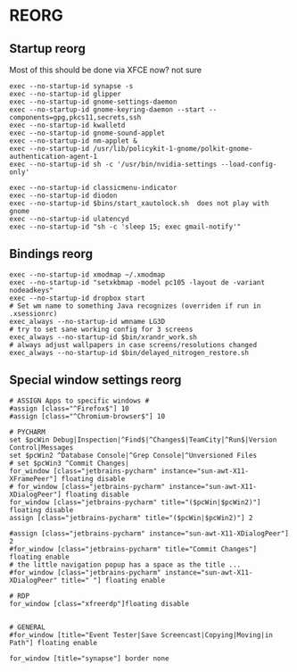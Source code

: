# REORG

## Startup reorg

Most of this should be done via XFCE now? not sure

    exec --no-startup-id synapse -s
    exec --no-startup-id glipper
    exec --no-startup-id gnome-settings-daemon
    exec --no-startup-id gnome-keyring-daemon --start --components=gpg,pkcs11,secrets,ssh
    exec --no-startup-id kwalletd
    exec --no-startup-id gnome-sound-applet
    exec --no-startup-id nm-applet &
    exec --no-startup-id /usr/lib/policykit-1-gnome/polkit-gnome-authentication-agent-1
    exec --no-startup-id sh -c '/usr/bin/nvidia-settings --load-config-only'

    exec --no-startup-id classicmenu-indicator
    exec --no-startup-id diodon
    exec --no-startup-id $bins/start_xautolock.sh  does not play with gnome
    exec --no-startup-id ulatencyd
    exec --no-startup-id "sh -c 'sleep 15; exec gmail-notify'"

## Bindings reorg

    exec --no-startup-id xmodmap ~/.xmodmap
    exec --no-startup-id "setxkbmap -model pc105 -layout de -variant nodeadkeys"
    exec --no-startup-id dropbox start
    # Set wm name to something Java recognizes (overriden if run in .xsessionrc)
    exec_always --no-startup-id wmname LG3D
    # try to set sane working config for 3 screens
    exec_always --no-startup-id $bin/xrandr_work.sh
    # always adjust wallpapers in case screens/resolutions changed
    exec_always --no-startup-id $bin/delayed_nitrogen_restore.sh

## Special window settings reorg

    # ASSIGN Apps to specific windows #
    #assign [class="^Firefox$"] 10
    #assign [class="^Chromium-browser$"] 10
    
    # PYCHARM
    set $pcWin Debug|Inspection|^Find$|^Changes$|TeamCity|^Run$|Version Control|Messages
    set $pcWin2 ^Database Console|^Grep Console|^Unversioned Files
    # set $pcWin3 ^Commit Changes|
    for_window [class="jetbrains-pycharm" instance="sun-awt-X11-XFramePeer"] floating disable
    # for_window [class="jetbrains-pycharm" instance="sun-awt-X11-XDialogPeer"] floating disable
    for_window [class="jetbrains-pycharm" title="($pcWin|$pcWin2)"] floating disable
    assign [class="jetbrains-pycharm" title="($pcWin|$pcWin2)"] 2
    
    #assign [class="jetbrains-pycharm" instance="sun-awt-X11-XDialogPeer"] 2
    #for_window [class="jetbrains-pycharm" title="Commit Changes"] floating enable
    # the little navigation popup has a space as the title ...
    #for_window [class="jetbrains-pycharm" instance="sun-awt-X11-XDialogPeer" title=" "] floating enable
    
    # RDP
    for_window [class="xfreerdp"]floating disable
    
    
    # GENERAL
    #for_window [title="Event Tester|Save Screencast|Copying|Moving|in Path"] floating enable
    
    for_window [title="synapse"] border none

